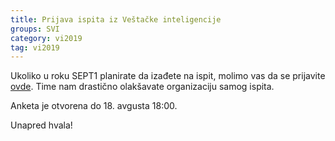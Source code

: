 ```yaml
---
title: Prijava ispita iz Veštačke inteligencije
groups: SVI
category: vi2019
tag: vi2019
---
```


Ukoliko u roku SEPT1 planirate da izađete na ispit,
molimo vas da se prijavite [ovde](https://docs.google.com/forms/d/e/1FAIpQLScJAcf-OEwYktzKUj0SNhcURMRSAYK5Tr2dtttNnvjly_TYmg/viewform?usp=sf_link). Time nam drastično
olakšavate organizaciju samog ispita.

Anketa je otvorena do 18. avgusta 18:00.

Unapred hvala!
